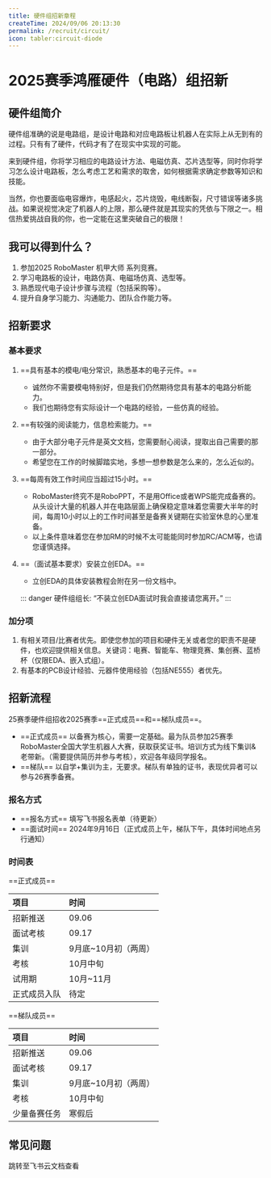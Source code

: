 ```yaml
---
title: 硬件组招新章程
createTime: 2024/09/06 20:13:30
permalink: /recruit/circuit/ 
icon: tabler:circuit-diode
---
```


# 2025赛季鸿雁硬件（电路）组招新

## 硬件组简介

硬件组准确的说是电路组，是设计电路和对应电路板让机器人在实际上从无到有的过程。只有有了硬件，代码才有了在现实中实现的可能。

来到硬件组，你将学习相应的电路设计方法、电磁仿真、芯片选型等，同时你将学习怎么设计电路板，怎么考虑工艺和需求的取舍，如何根据需求确定参数等知识和技能。

当然，你也要面临电容爆炸，电感起火，芯片烧毁，电线断裂，尺寸错误等诸多挑战。如果说视觉决定了机器人的上限，那么硬件就是其现实的凭依与下限之一。相信热爱挑战自我的你，也一定能在这里突破自己的极限！

## 我可以得到什么？

1. 参加2025 RoboMaster 机甲大师 系列竞赛。
2. 学习电路板的设计，电路仿真、电磁场仿真、选型等。
3. 熟悉现代电子设计步骤与流程（包括采购等）。
4. 提升自身学习能力、沟通能力、团队合作能力等。

## 招新要求

### 基本要求

1. ==具有基本的模电/电分常识，熟悉基本的电子元件。==
    - 诚然你不需要模电特别好，但是我们仍然期待您具有基本的电路分析能力。
    - 我们也期待您有实际设计一个电路的经验，一些仿真的经验。
2. ==有较强的阅读能力，信息检索能力。==
    - 由于大部分电子元件是英文文档，您需要耐心阅读，提取出自己需要的那一部分。
    - 希望您在工作的时候脚踏实地，多想一想参数是怎么来的，怎么近似的。
3. ==每周有效工作时间应当超过15小时。==
    - RoboMaster终究不是RoboPPT，不是用Office或者WPS能完成备赛的。从头设计大量的机器人并在电路层面上确保稳定意味着您需要大半年的时间，每周10小时以上的工作时间甚至是备赛关键期在实验室休息的心里准备。
    - 以上条件意味着您在参加RM的时候不太可能能同时参加RC/ACM等，也请您谨慎选择。
4. ==（面试基本要求）安装立创EDA。==
    - 立创EDA的具体安装教程会附在另一份文档中。

    ::: danger
    硬件组组长: “不装立创EDA面试时我会直接请您离开。”
    :::

### 加分项

1. 有相关项目/比赛者优先。即使您参加的项目和硬件无关或者您的职责不是硬件，也欢迎提供相关信息。关键词：电赛、智能车、物理竞赛、集创赛、蓝桥杯（仅限EDA、嵌入式组）。
2. 有基本的PCB设计经验、元器件使用经验（包括NE555）者优先。

## 招新流程

25赛季硬件组招收2025赛季==正式成员==和==梯队成员==。

- ==正式成员== 以备赛为核心，需要一定基础。最为队员参加25赛季RoboMaster全国大学生机器人大赛，获取获奖证书。培训方式为线下集训&老带新。（需要提供简历并参与考核），欢迎各年级同学报名。
- ==梯队== 以自学+集训为主，无要求。梯队有单独的证书，表现优异者可以参与26赛季备赛。

### 报名方式

- ==报名方式== 填写飞书报名表单（待更新）
- ==面试时间== 2024年9月16日（正式成员上午，梯队下午，具体时间地点另行通知）

### 时间表

==正式成员==

| 项目     | 时间           |
|:------ |:------------ |
| 招新推送   | 09.06        |
| 面试考核   | 09.17        |
| 集训     | 9月底~10月初（两周） |
| 考核     | 10月中旬        |
| 试用期    | 10月~11月      |
| 正式成员入队 | 待定           |

==梯队成员==

| 项目     | 时间           |
|:------ |:------------ |
| 招新推送   | 09.06        |
| 面试考核   | 09.17        |
| 集训     | 9月底~10月初（两周） |
| 考核     | 10月中旬        |
| 少量备赛任务 | 寒假后          |

## 常见问题

<LinkCard title="硬件组 FAQ" icon="ph:question" href="https://cygnomatic.feishu.cn/sheets/Q7EUsFNjFhtXzWt9o5fcJZKAnCb?sheet=41ablE">
跳转至飞书云文档查看
</LinkCard>